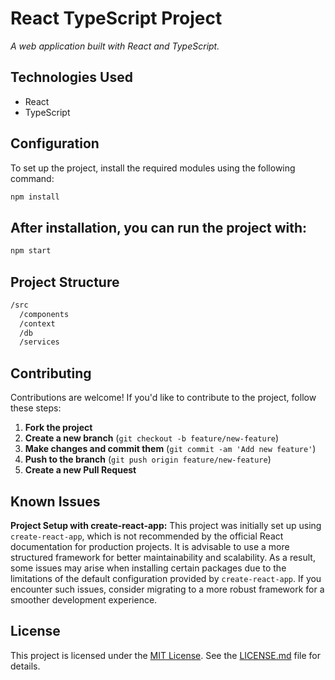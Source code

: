 # React TypeScript Project

_A web application built with React and TypeScript._

## Technologies Used

- React
- TypeScript

## Configuration

To set up the project, install the required modules using the following command:

````bash
npm install
````

## After installation, you can run the project with:

````bash
npm start
````
## Project Structure

````bash
/src
  /components
  /context
  /db
  /services
````

## Contributing

Contributions are welcome! If you'd like to contribute to the project, follow these steps:

1. **Fork the project**
2. **Create a new branch** (`git checkout -b feature/new-feature`)
3. **Make changes and commit them** (`git commit -am 'Add new feature'`)
4. **Push to the branch** (`git push origin feature/new-feature`)
5. **Create a new Pull Request**

## Known Issues

**Project Setup with create-react-app:**
This project was initially set up using `create-react-app`, which is not recommended by the official React documentation for production projects. It is advisable to use a more structured framework for better maintainability and scalability. As a result, some issues may arise when installing certain packages due to the limitations of the default configuration provided by `create-react-app`. If you encounter such issues, consider migrating to a more robust framework for a smoother development experience.

## License

This project is licensed under the [MIT License](LICENSE.md). See the [LICENSE.md](LICENSE.md) file for details.
